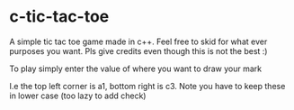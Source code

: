 # c-tic-tac-toe
A simple tic tac toe game made in c++. Feel free to skid for what ever purposes you want. Pls give credits even though this is not the best :)

To play simply enter the value of where you want to draw your mark

I.e the top left corner is a1, bottom right is c3. Note you have to keep these in lower case (too lazy to add check)
